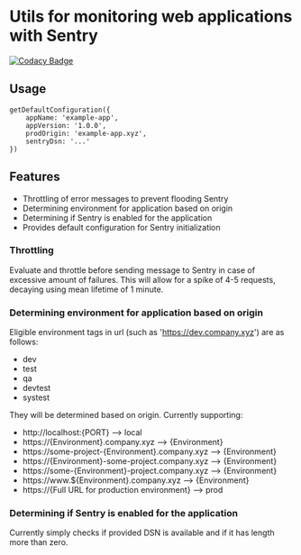 # Utils for monitoring web applications with Sentry

[![Codacy Badge](https://api.codacy.com/project/badge/Grade/f86584c4fb714afdb5b8565adc64cbb7)](https://app.codacy.com/app/oyvindym/sentry-utils-js?utm_source=github.com&utm_medium=referral&utm_content=capraconsulting/sentry-utils-js&utm_campaign=Badge_Grade_Settings)

## Usage

```
getDefaultConfiguration({
    appName: 'example-app',
    appVersion: '1.0.0',
    prodOrigin: 'example-app.xyz',
    sentryDsn: '...'
})
```

## Features

- Throttling of error messages to prevent flooding Sentry
- Determining environment for application based on origin
- Determining if Sentry is enabled for the application
- Provides default configuration for Sentry initialization

### Throttling

Evaluate and throttle before sending message to Sentry in case of excessive amount of failures. This will allow for a spike of 4-5 requests, decaying using mean lifetime of 1 minute.

### Determining environment for application based on origin

Eligible environment tags in url (such as 'https://dev.company.xyz') are as follows:

- dev
- test
- qa
- devtest
- systest

They will be determined based on origin. Currently supporting:

- http://localhost:{PORT} --> local
- https://{Environment}.company.xyz --> {Environment}
- https://some-project-{Environment}.company.xyz --> {Environment}
- https://{Environment}-some-project.company.xyz --> {Environment}
- https://some-{Environment}-project.company.xyz --> {Environment}
- https://www.${Environment}.company.xyz --> {Environment}
- https://{Full URL for production environment} --> prod

### Determining if Sentry is enabled for the application

Currently simply checks if provided DSN is available and if it has length more than zero.
